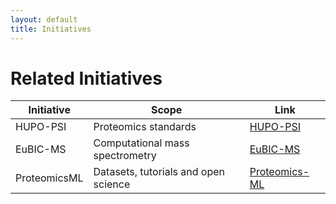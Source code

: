 ```yaml
---
layout: default
title: Initiatives
---
```


# Related Initiatives

| Initiative | Scope | Link |
|------------|-------|------|
| HUPO-PSI | Proteomics standards | [HUPO-PSI](https://www.psidev.info) |
| EuBIC-MS | Computational mass spectrometry | [EuBIC-MS](https://eubic-ms.org) |
| ProteomicsML | Datasets, tutorials and open science | [Proteomics-ML](https://proteomicsml.org/)
